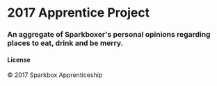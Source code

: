 # 2017 Apprentice Project
### An aggregate of Sparkboxer's personal opinions regarding places to eat, drink and be merry.

#### License
&copy; 2017 Sparkbox Apprenticeship
